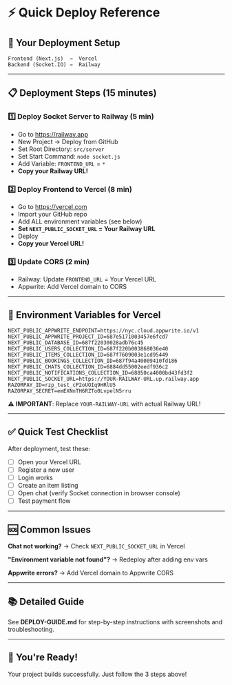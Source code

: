 # ⚡ Quick Deploy Reference

## 🎯 Your Deployment Setup

```
Frontend (Next.js)  →  Vercel
Backend (Socket.IO) →  Railway
```

---

## 📋 Deployment Steps (15 minutes)

### 1️⃣ Deploy Socket Server to Railway (5 min)
- Go to https://railway.app
- New Project → Deploy from GitHub
- Set Root Directory: `src/server`
- Set Start Command: `node socket.js`
- Add Variable: `FRONTEND_URL` = `*`
- **Copy your Railway URL!**

### 2️⃣ Deploy Frontend to Vercel (8 min)
- Go to https://vercel.com
- Import your GitHub repo
- Add ALL environment variables (see below)
- **Set `NEXT_PUBLIC_SOCKET_URL` = Your Railway URL**
- Deploy
- **Copy your Vercel URL!**

### 3️⃣ Update CORS (2 min)
- Railway: Update `FRONTEND_URL` = Your Vercel URL
- Appwrite: Add Vercel domain to CORS

---

## 🔑 Environment Variables for Vercel

```env
NEXT_PUBLIC_APPWRITE_ENDPOINT=https://nyc.cloud.appwrite.io/v1
NEXT_PUBLIC_APPWRITE_PROJECT_ID=687e5171003457e6fcd7
NEXT_PUBLIC_DATABASE_ID=687f22030028adb76c45
NEXT_PUBLIC_USERS_COLLECTION_ID=687f220b003868036e40
NEXT_PUBLIC_ITEMS_COLLECTION_ID=687f7609003e1cd95449
NEXT_PUBLIC_BOOKINGS_COLLECTION_ID=687f94a40009410fd186
NEXT_PUBLIC_CHATS_COLLECTION_ID=6884dd55002eedf936c2
NEXT_PUBLIC_NOTIFICATIONS_COLLECTION_ID=68850ca4000bd43fd3f2
NEXT_PUBLIC_SOCKET_URL=https://YOUR-RAILWAY-URL.up.railway.app
RAZORPAY_ID=rzp_test_cP2oUOIq9HRlU5
RAZORPAY_SECRET=emEXNnTH6RZTo0LvpelN5rru
```

⚠️ **IMPORTANT**: Replace `YOUR-RAILWAY-URL` with actual Railway URL!

---

## ✅ Quick Test Checklist

After deployment, test these:
- [ ] Open your Vercel URL
- [ ] Register a new user
- [ ] Login works
- [ ] Create an item listing
- [ ] Open chat (verify Socket connection in browser console)
- [ ] Test payment flow

---

## 🆘 Common Issues

**Chat not working?**
→ Check `NEXT_PUBLIC_SOCKET_URL` in Vercel

**"Environment variable not found"?**
→ Redeploy after adding env vars

**Appwrite errors?**
→ Add Vercel domain to Appwrite CORS

---

## 📚 Detailed Guide

See **DEPLOY-GUIDE.md** for step-by-step instructions with screenshots and troubleshooting.

---

## 🎉 You're Ready!

Your project builds successfully. Just follow the 3 steps above!
